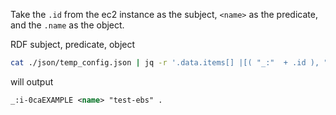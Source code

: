 

Take the `.id` from the ec2 instance as the subject, `<name>` as the predicate, and the `.name` as the object.

RDF subject, predicate, object

```bash
cat ./json/temp_config.json | jq -r '.data.items[] |[( "_:"  + .id ), "<name>", ("\"" + .name + "\" ." )]|@sh' | tr -d \'
```
will output

```rdf
_:i-0caEXAMPLE <name> "test-ebs" .
````

